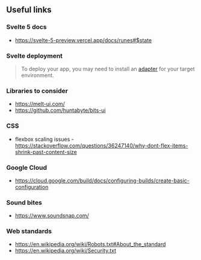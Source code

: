 ## Useful links

### Svelte 5 docs

- https://svelte-5-preview.vercel.app/docs/runes#$state

### Svelte deployment

> To deploy your app, you may need to install an [adapter](https://kit.svelte.dev/docs/adapters) for your target environment.

### Libraries to consider

- https://melt-ui.com/
- https://github.com/huntabyte/bits-ui

### CSS
- flexbox scaling issues - https://stackoverflow.com/questions/36247140/why-dont-flex-items-shrink-past-content-size

### Google Cloud
- https://cloud.google.com/build/docs/configuring-builds/create-basic-configuration

### Sound bites
- https://www.soundsnap.com/

### Web standards

- https://en.wikipedia.org/wiki/Robots.txt#About_the_standard
- https://en.wikipedia.org/wiki/Security.txt
